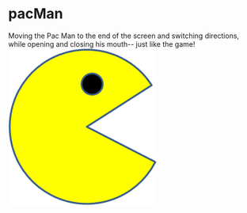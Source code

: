 # pacMan
Moving the Pac Man to the end of the screen and switching directions, while opening and closing his mouth-- just like the game!
<img src= "PacMan1.PNG" width='300'/>
